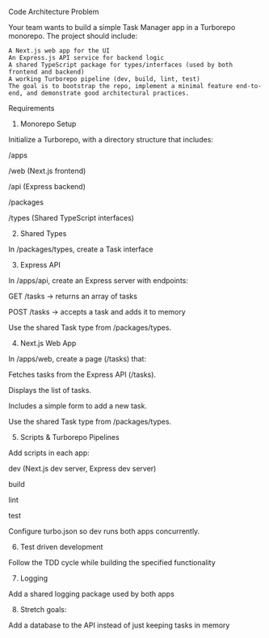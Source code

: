 Code Architecture Problem

Your team wants to build a simple Task Manager app in a Turborepo monorepo. The project should include:

    A Next.js web app for the UI
    An Express.js API service for backend logic
    A shared TypeScript package for types/interfaces (used by both frontend and backend)
    A working Turborepo pipeline (dev, build, lint, test)
    The goal is to bootstrap the repo, implement a minimal feature end-to-end, and demonstrate good architectural practices.

Requirements

1. Monorepo Setup

Initialize a Turborepo, with a directory structure that includes:

/apps

  /web         (Next.js frontend)

  /api         (Express backend)

/packages

  /types       (Shared TypeScript interfaces)

2. Shared Types

In /packages/types, create a Task interface

3. Express API

In /apps/api, create an Express server with endpoints:

GET /tasks → returns an array of tasks

POST /tasks → accepts a task and adds it to memory

Use the shared Task type from /packages/types.

4. Next.js Web App

In /apps/web, create a page (/tasks) that:

Fetches tasks from the Express API (/tasks).

Displays the list of tasks.

Includes a simple form to add a new task.

Use the shared Task type from /packages/types.

5. Scripts & Turborepo Pipelines

Add scripts in each app:

dev (Next.js dev server, Express dev server)

build

lint

test

Configure turbo.json so dev runs both apps concurrently.

6. Test driven development

Follow the TDD cycle while building the specified functionality

7. Logging

Add a shared logging package used by both apps

8. Stretch goals:

Add a database to the API instead of just keeping tasks in memory